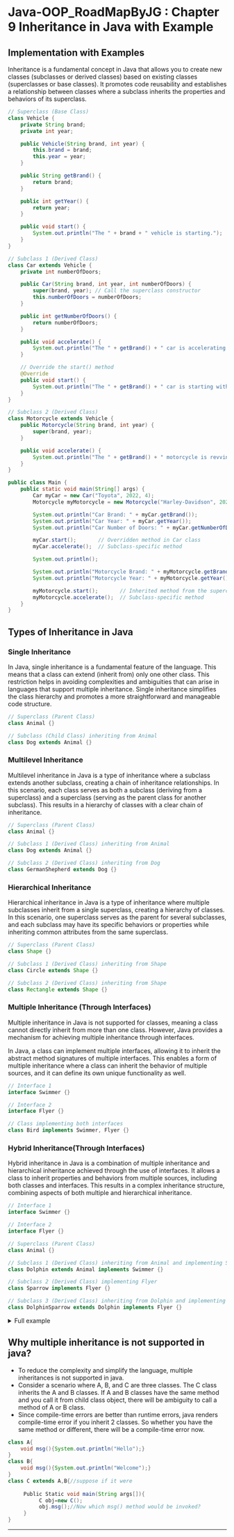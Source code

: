# Java-OOP_RoadMapByJG : Chapter 9 Inheritance in Java with Example

## Implementation with Examples
Inheritance is a fundamental concept in Java that allows you to create new classes (subclasses or derived classes) based on existing classes (superclasses or base classes). It promotes code reusability and establishes a relationship between classes where a subclass inherits the properties and behaviors of its superclass.
```java
// Superclass (Base Class)
class Vehicle {
    private String brand;
    private int year;

    public Vehicle(String brand, int year) {
        this.brand = brand;
        this.year = year;
    }

    public String getBrand() {
        return brand;
    }

    public int getYear() {
        return year;
    }

    public void start() {
        System.out.println("The " + brand + " vehicle is starting.");
    }
}

// Subclass 1 (Derived Class)
class Car extends Vehicle {
    private int numberOfDoors;

    public Car(String brand, int year, int numberOfDoors) {
        super(brand, year); // Call the superclass constructor
        this.numberOfDoors = numberOfDoors;
    }

    public int getNumberOfDoors() {
        return numberOfDoors;
    }

    public void accelerate() {
        System.out.println("The " + getBrand() + " car is accelerating.");
    }

    // Override the start() method
    @Override
    public void start() {
        System.out.println("The " + getBrand() + " car is starting with a key.");
    }
}

// Subclass 2 (Derived Class)
class Motorcycle extends Vehicle {
    public Motorcycle(String brand, int year) {
        super(brand, year);
    }

    public void accelerate() {
        System.out.println("The " + getBrand() + " motorcycle is revving its engine.");
    }
}

public class Main {
    public static void main(String[] args) {
        Car myCar = new Car("Toyota", 2022, 4);
        Motorcycle myMotorcycle = new Motorcycle("Harley-Davidson", 2022);

        System.out.println("Car Brand: " + myCar.getBrand());
        System.out.println("Car Year: " + myCar.getYear());
        System.out.println("Car Number of Doors: " + myCar.getNumberOfDoors());

        myCar.start();       // Overridden method in Car class
        myCar.accelerate();  // Subclass-specific method

        System.out.println();

        System.out.println("Motorcycle Brand: " + myMotorcycle.getBrand());
        System.out.println("Motorcycle Year: " + myMotorcycle.getYear());

        myMotorcycle.start();       // Inherited method from the superclass
        myMotorcycle.accelerate();  // Subclass-specific method
    }
}
```

## Types of Inheritance in Java

### Single Inheritance
In Java, single inheritance is a fundamental feature of the language. This means that a class can extend (inherit from) only one other class. This restriction helps in avoiding complexities and ambiguities that can arise in languages that support multiple inheritance. Single inheritance simplifies the class hierarchy and promotes a more straightforward and manageable code structure.
```java
// Superclass (Parent Class)
class Animal {}

// Subclass (Child Class) inheriting from Animal
class Dog extends Animal {}
```

### Multilevel Inheritance
Multilevel inheritance in Java is a type of inheritance where a subclass extends another subclass, creating a chain of inheritance relationships. In this scenario, each class serves as both a subclass (deriving from a superclass) and a superclass (serving as the parent class for another subclass). This results in a hierarchy of classes with a clear chain of inheritance.
```java
// Superclass (Parent Class)
class Animal {}

// Subclass 1 (Derived Class) inheriting from Animal
class Dog extends Animal {}

// Subclass 2 (Derived Class) inheriting from Dog
class GermanShepherd extends Dog {}
```

### Hierarchical Inheritance
Hierarchical inheritance in Java is a type of inheritance where multiple subclasses inherit from a single superclass, creating a hierarchy of classes. In this scenario, one superclass serves as the parent for several subclasses, and each subclass may have its specific behaviors or properties while inheriting common attributes from the same superclass.
```java
// Superclass (Parent Class)
class Shape {}

// Subclass 1 (Derived Class) inheriting from Shape
class Circle extends Shape {}

// Subclass 2 (Derived Class) inheriting from Shape
class Rectangle extends Shape {}
```

### Multiple Inheritance (Through Interfaces)
Multiple inheritance in Java is not supported for classes, meaning a class cannot directly inherit from more than one class. However, Java provides a mechanism for achieving multiple inheritance through interfaces.

In Java, a class can implement multiple interfaces, allowing it to inherit the abstract method signatures of multiple interfaces. This enables a form of multiple inheritance where a class can inherit the behavior of multiple sources, and it can define its own unique functionality as well.
```java
// Interface 1
interface Swimmer {}

// Interface 2
interface Flyer {}

// Class implementing both interfaces
class Bird implements Swimmer, Flyer {}
```

### Hybrid Inheritance(Through Interfaces)
Hybrid inheritance in Java is a combination of multiple inheritance and hierarchical inheritance achieved through the use of interfaces. It allows a class to inherit properties and behaviors from multiple sources, including both classes and interfaces. This results in a complex inheritance structure, combining aspects of both multiple and hierarchical inheritance.
```java
// Interface 1
interface Swimmer {}

// Interface 2
interface Flyer {}

// Superclass (Parent Class)
class Animal {}

// Subclass 1 (Derived Class) inheriting from Animal and implementing Swimmer
class Dolphin extends Animal implements Swimmer {}

// Subclass 2 (Derived Class) implementing Flyer
class Sparrow implements Flyer {}

// Subclass 3 (Derived Class) inheriting from Dolphin and implementing Flyer
class DolphinSparrow extends Dolphin implements Flyer {}
```

<details>
<summary>Full example</summary>

```java
// Interface 1
interface Swimmer {
    void swim();
}

// Interface 2
interface Flyer {
    void fly();
}

// Superclass (Parent Class)
class Animal {
    void eat() {
        System.out.println("The animal is eating.");
    }
}

// Subclass 1 (Derived Class) inheriting from Animal and implementing Swimmer
class Dolphin extends Animal implements Swimmer {
    @Override
    public void swim() {
        System.out.println("The dolphin is swimming.");
    }
}

// Subclass 2 (Derived Class) implementing Flyer
class Sparrow implements Flyer {
    @Override
    public void fly() {
        System.out.println("The sparrow is flying.");
    }

    void chirp() {
        System.out.println("The sparrow is chirping.");
    }
}

// Subclass 3 (Derived Class) inheriting from Dolphin and implementing Flyer
class DolphinSparrow extends Dolphin implements Flyer {
    @Override
    public void fly() {
        System.out.println("The DolphinSparrow is flying.");
    }
}

public class Main {
    public static void main(String[] args) {
        Dolphin myDolphin = new Dolphin();
        Sparrow mySparrow = new Sparrow();
        DolphinSparrow myDolphinSparrow = new DolphinSparrow();

        myDolphin.eat();         // Inherited from Animal
        myDolphin.swim();        // Inherited from Swimmer interface
        mySparrow.fly();         // Inherited from Flyer interface
        mySparrow.chirp();       // Class-specific method
        myDolphinSparrow.fly();  // Inherited from DolphinSparrow
    }
}
```

</details>

## Why multiple inheritance is not supported in java?
* To reduce the complexity and simplify the language, multiple inheritances is not supported in java.
* Consider a scenario where A, B, and C are three classes. The C class inherits the A and B classes. If A and B classes have the same method and you call it from child class object, there will be ambiguity to call a method of A or B class.
* Since compile-time errors are better than runtime errors, java renders compile-time error if you inherit 2 classes. So whether you have the same method or different, there will be a compile-time error now.
```java
class A{  
    void msg(){System.out.println("Hello");}  
}  
class B{  
    void msg(){System.out.println("Welcome");}  
}  
class C extends A,B{//suppose if it were  
   
     Public Static void main(String args[]){  
          C obj=new C();  
          obj.msg();//Now which msg() method would be invoked?  
     }  
}
```

---